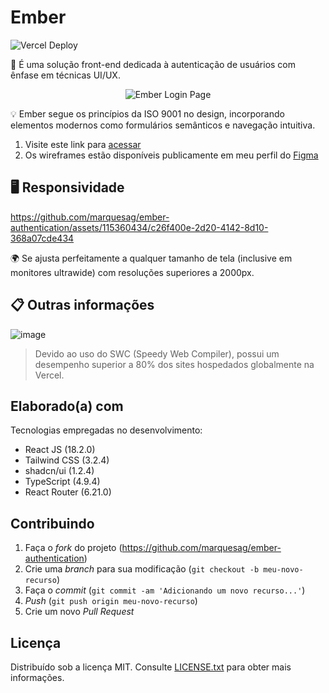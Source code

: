 # Ember

![Vercel Deploy](https://therealsujitk-vercel-badge.vercel.app/?app=ember-authentication-modern-marquesag&logo=Vercel&label=Vercel)

📜 É uma solução front-end dedicada à autenticação de usuários com ênfase em técnicas UI/UX.

<p align="center">
<img src="https://github.com/marquesag/ember-authentication/assets/115360434/e51597cf-3bc9-4cf4-a3d5-c1dc72436a1b" alt="Ember Login Page" border="0">
</p>

💡 Ember segue os princípios da ISO 9001 no design, incorporando elementos modernos como formulários semânticos e navegação intuitiva.

1. Visite este link para [acessar](https://ember-authentication-modern.vercel.app/)
2. Os wireframes estão disponíveis publicamente em meu perfil do [Figma](https://www.figma.com/@marquesag)

🖥️ Responsividade
------------

https://github.com/marquesag/ember-authentication/assets/115360434/c26f400e-2d20-4142-8d10-368a07cde434

🌍 Se ajusta perfeitamente a qualquer tamanho de tela (inclusive em monitores ultrawide) com resoluções superiores a 2000px.

## 📋 Outras informações

![image](https://github.com/marquesag/ember-authentication/assets/115360434/0f00ff24-0e70-4163-8701-68e3c2e302eb)
> Devido ao uso do SWC (Speedy Web Compiler), possui um desempenho superior a 80% dos sites hospedados globalmente na Vercel.
<!-- -- -- -- -- -- -- -- -- -- -- -- -- -- -- -- -- -- -- -- -- -- -- -->

## Elaborado(a) com

Tecnologias empregadas no desenvolvimento:

- React JS (18.2.0)
- Tailwind CSS (3.2.4)
- shadcn/ui (1.2.4)
- TypeScript (4.9.4)
- React Router (6.21.0)

<!-- -- -- -- -- -- -- -- -- -- -- -- -- -- -- -- -- -- -- -- -- -- -- -->

Contribuindo
------------

1. Faça o _fork_ do projeto (<https://github.com/marquesag/ember-authentication>)
2. Crie uma _branch_ para sua modificação (`git checkout -b meu-novo-recurso`)
3. Faça o _commit_ (`git commit -am 'Adicionando um novo recurso...'`)
4. _Push_ (`git push origin meu-novo-recurso`)
5. Crie um novo _Pull Request_

<!-- LICENÇA -->
## Licença

Distribuído sob a licença MIT. Consulte [LICENSE.txt](LICENSE) para obter mais informações.
